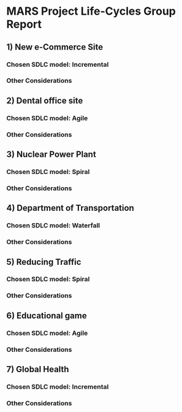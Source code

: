 # MARS Project Life-Cycles Group Report


## 1) New e-Commerce Site
### Chosen SDLC model: Incremental
<!-- Add justification below-->

### Other Considerations 
<!-- Add other considered options below-->


## 2) Dental office site
### Chosen SDLC model: Agile
<!-- Add justification below-->

### Other Considerations 
<!-- Add other considered options below-->


## 3) Nuclear Power Plant
### Chosen SDLC model: Spiral
<!-- Add justification below-->

### Other Considerations 
<!-- Add other considered options below-->

## 4) Department of Transportation
### Chosen SDLC model: Waterfall
<!-- Add justification below-->

### Other Considerations 
<!-- Add other considered options below-->

## 5) Reducing Traffic
### Chosen SDLC model: Spiral
<!-- Add justification below-->

### Other Considerations 
<!-- Add other considered options below-->


## 6) Educational game
### Chosen SDLC model: Agile
<!-- Add justification below-->

### Other Considerations 
<!-- Add other considered options below-->


## 7) Global Health
### Chosen SDLC model: Incremental
<!-- Add justification below-->

### Other Considerations 
<!-- Add other considered options below-->

